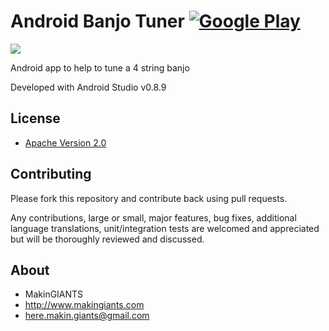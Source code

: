 # Android Banjo Tuner [![Google Play](http://developer.android.com/images/brand/en_generic_rgb_wo_45.png)](https://play.google.com/store/apps/details?id=com.makingiants.android.banjotuner)

<a href="https://play.google.com/store/apps/details?id=com.makingiants.android.banjotuner" alt="Blackberry World">
	<img src="https://dl.dropboxusercontent.com/u/7621584/MakinGiants/banner_banjen.png">
</a>

Android app to help to tune a 4 string banjo

Developed with Android Studio v0.8.9

## License

* [Apache Version 2.0](http://www.apache.org/licenses/LICENSE-2.0.html)

## Contributing

Please fork this repository and contribute back using pull requests.

Any contributions, large or small, major features, bug fixes, additional
language translations, unit/integration tests are welcomed and appreciated
but will be thoroughly reviewed and discussed.

## About

+ MakinGIANTS
+ http://www.makingiants.com
+ here.makin.giants@gmail.com
